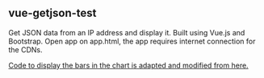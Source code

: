 ## vue-getjson-test
Get JSON data from an IP address and display it. Built using Vue.js and Bootstrap. Open app on app.html, the app requires internet connection for the CDNs.

[Code to display the bars in the chart is adapted and modified from here.](http://codepen.io/team/css-tricks/pen/b46b85162c40677686cc4080baea8d02)